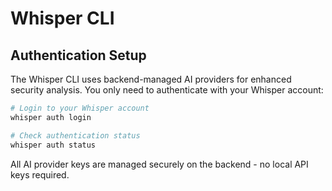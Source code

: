 # Whisper CLI

## Authentication Setup

The Whisper CLI uses backend-managed AI providers for enhanced security analysis. You only need to authenticate with your Whisper account:

```bash
# Login to your Whisper account
whisper auth login

# Check authentication status
whisper auth status
```

All AI provider keys are managed securely on the backend - no local API keys required.
